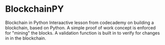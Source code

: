 # BlockchainPY
Blockchain in Python
Interaactive lesson from codecademy on building a blockchain, based on Python. A simple proof of work concept is enforced for "mining" the blocks.
A validation function is built in to verify for changes in in the blockchain.

